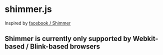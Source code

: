 shimmer.js
============

Inspired by [facebook / Shimmer](https://github.com/facebook/Shimmer)

Shimmer is currently only supported by Webkit-based / Blink-based browsers
----------------------------------------------------------------------------

